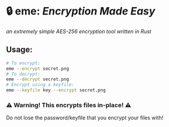 # 🔒 eme: *Encryption Made Easy*
*an extremely simple AES-256 encryption tool written in Rust*

## Usage:
```bash
# To encrypt:
eme --encrypt secret.png
# To decrypt:
eme --decrypt secret.png
# Encrypt using a keyfile:
eme --keyfile key --encrypt secret.png
```

### ⚠️ Warning! This encrypts files in-place! ⚠️
Do not lose the password/keyfile that you encrypt your files with! 
